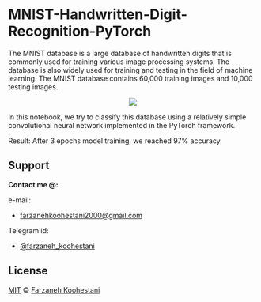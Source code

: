 # MNIST-Handwritten-Digit-Recognition-PyTorch

The MNIST database is a large database of handwritten digits that is commonly used for training various image processing systems. The database is also widely used for training and testing in the field of machine learning. The MNIST database contains 60,000 training images and 10,000 testing images.

<p align=center>
<img src="https://upload.wikimedia.org/wikipedia/commons/thumb/2/27/MnistExamples.png/320px-MnistExamples.png">
</p>

In this notebook, we try to classify this database using a relatively simple convolutional neural network implemented in the PyTorch framework.

Result: After 3 epochs model training, we reached 97% accuracy.

## Support

**Contact me @:**

e-mail:

* farzanehkoohestani2000@gmail.com

Telegram id:

* [@farzaneh_koohestani](https://t.me/farzaneh_koohestani)

## License
[MIT](https://github.com/farkoo/MNIST-Handwritten-Digit-Recognition-PyTorch/blob/master/LICENSE)
&#0169; 
[Farzaneh Koohestani](https://github.com/farkoo)
